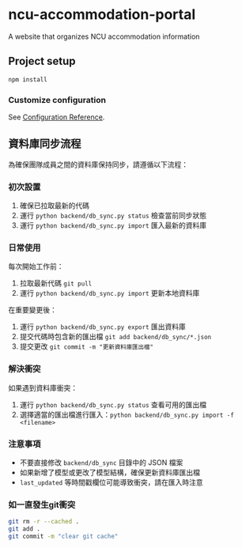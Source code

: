 # ncu-accommodation-portal

A website that organizes NCU accommodation information

## Project setup

```bash
npm install
```

### Customize configuration

See [Configuration Reference](https://cli.vuejs.org/config/).

## 資料庫同步流程

為確保團隊成員之間的資料庫保持同步，請遵循以下流程：

### 初次設置

1. 確保已拉取最新的代碼
2. 運行 `python backend/db_sync.py status` 檢查當前同步狀態
3. 運行 `python backend/db_sync.py import` 匯入最新的資料庫

### 日常使用

每次開始工作前：

1. 拉取最新代碼 `git pull`
2. 運行 `python backend/db_sync.py import` 更新本地資料庫

在重要變更後：

1. 運行 `python backend/db_sync.py export` 匯出資料庫
2. 提交代碼時包含新的匯出檔 `git add backend/db_sync/*.json`
3. 提交更改 `git commit -m "更新資料庫匯出檔"`

### 解決衝突

如果遇到資料庫衝突：

1. 運行 `python backend/db_sync.py status` 查看可用的匯出檔
2. 選擇適當的匯出檔進行匯入：`python backend/db_sync.py import -f <filename>`

### 注意事項

- 不要直接修改 `backend/db_sync` 目錄中的 JSON 檔案
- 如果新增了模型或更改了模型結構，確保更新資料庫匯出檔
- `last_updated` 等時間戳欄位可能導致衝突，請在匯入時注意

### 如一直發生git衝突

```bash
git rm -r --cached .
git add .
git commit -m "clear git cache"
```
